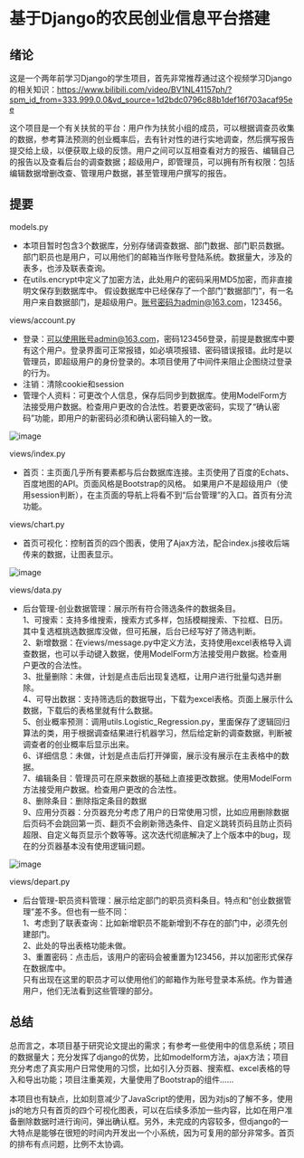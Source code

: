 # 基于Django的农民创业信息平台搭建
## 绪论

这是一个两年前学习Django的学生项目，首先非常推荐通过这个视频学习Django的相关知识：https://www.bilibili.com/video/BV1NL41157ph/?spm_id_from=333.999.0.0&vd_source=1d2bdc0796c88b1def16f703acaf95ee

这个项目是一个有关扶贫的平台：用户作为扶贫小组的成员，可以根据调查员收集的数据，参考算法预测的创业概率后，去有针对性的进行实地调查，然后撰写报告提交给上级，以便获取上级的反馈。用户之间可以互相查看对方的报告、编辑自己的报告以及查看后台的调查数据；超级用户，即管理员，可以拥有所有权限：包括编辑数据增删改查、管理用户数据，甚至管理用户撰写的报告。

## 提要
models.py
-	本项目暂时包含3个数据库，分别存储调查数据、部门数据、部门职员数据。部门职员也是用户，可以用他们的邮箱当作账号登陆系统。数据量大，涉及的表多，也涉及联表查询。
-	在utils.encrypt中定义了加密方法，此处用户的密码采用MD5加密，而非直接明文保存到数据库中。
假设数据库中已经保存了一个部门“数据部门”，有一名用户来自数据部门，是超级用户。账号密码为admin@163.com，123456。

views/account.py
-	登录：可以使用账号admin@163.com，密码123456登录，前提是数据库中要有这个用户。登录界面可正常报错，如必填项报错、密码错误报错。此时是以管理员，即超级用户的身份登录的。本项目使用了中间件来阻止企图绕过登录的行为。
-	注销：清除cookie和session
-	管理个人资料：可更改个人信息，保存后同步到数据库。使用ModelForm方法接受用户数据。检查用户更改的合法性。若要更改密码，实现了“确认密码”功能，即用户的新密码必须和确认密码输入的一致。

![image](https://github.com/user-attachments/assets/0994c4d6-8ef0-4a12-a149-809efbde1a5b)

views/index.py
-	首页：主页面几乎所有要素都与后台数据库连接。主页使用了百度的Echats、百度地图的API。页面风格是Bootstrap的风格。
如果用户不是超级用户（使用session判断），在主页面的导航上将看不到“后台管理”的入口。首页有分流功能。

views/chart.py
-	首页可视化：控制首页的四个图表，使用了Ajax方法，配合index.js接收后端传来的数据，让图表显示。

![image](https://github.com/user-attachments/assets/d55559d7-9af9-4f28-8888-96079fb1e452)


views/data.py
-	后台管理-创业数据管理：展示所有符合筛选条件的数据条目。\
1、可搜索：支持多维搜索，搜索方式多样，包括模糊搜索、下拉框、日历。其中复选框挑选数据库没做，但可拓展，后台已经写好了筛选判断。\
2、新增数据：在views/message.py中定义方法，支持使用excel表格导入调查数据，也可以手动键入数据，使用ModelForm方法接受用户数据。检查用户更改的合法性。\
3、批量删除：未做，计划是点击后出现复选框，让用户进行批量勾选并删除。\
4、可导出数据：支持筛选后的数据导出，下载为excel表格。页面上展示什么数据，下载后的表格里就有什么数据。\
5、创业概率预测：调用utils.Logistic_Regression.py，里面保存了逻辑回归算法的类，用于根据调查结果进行机器学习，然后给定新的调查数据，判断被调查者的创业概率后显示出来。\
6、详细信息：未做，计划是点击后打开弹窗，展示没有展示在主表格中的数据。\
7、编辑条目：管理员可在原来数据的基础上直接更改数据。使用ModelForm方法接受用户数据。检查用户更改的合法性。\
8、删除条目：删除指定条目的数据\
9、应用分页器：分页器充分考虑了用户的日常使用习惯，比如应用删除数据后页码不会跳回第一页、翻页不会刷新筛选条件、自定义跳转页码且防止页码超限、自定义每页显示个数等等。这次迭代彻底解决了上个版本中的bug，现在的分页器基本没有使用逻辑问题。

![image](https://github.com/user-attachments/assets/49b2724e-0335-49b6-abd2-9e7c867035ad)

views/depart.py
-	后台管理-职员资料管理：展示给定部门的职员资料条目。特点和“创业数据管理”差不多。但也有一些不同：\
1、考虑到了联表查询：比如新增职员不能新增到不存在的部门中，必须先创建部门。\
2、此处的导出表格功能未做。\
3、重置密码：点击后，该用户的密码会被重置为123456，并以加密形式保存在数据库中。\
只有出现在这里的职员才可以使用他们的邮箱作为账号登录本系统。作为普通用户，他们无法看到这些管理的部分。

## 总结

总而言之，本项目基于研究论文提出的需求；有参考一些使用中的信息系统；项目的数据量大；充分发挥了django的优势，比如modelform方法，ajax方法；项目充分考虑了真实用户日常使用的习惯，比如引入分页器、搜索框、excel表格的导入和导出功能；项目注重美观，大量使用了Bootstrap的组件……

本项目也有缺点，比如刻意减少了JavaScript的使用，因为对js的了解不多，使用js的地方只有首页的四个可视化图表，可以在后续多添加一些内容，比如在用户准备删除数据时进行询问，弹出确认框。另外，未完成的内容较多，但django的一大特点是能够在很短的时间内开发出一个小系统，因为可复用的部分非常多。首页的排布有点问题，比例不太协调。






